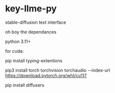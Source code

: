 # key-llme-py
stable-diffusion text interface

oh boy the dependances

python 3.11+

for cuda:

pip install typing-extentions

pip3 install torch torchvision torchaudio --index-url https://download.pytorch.org/whl/cu117

pip install diffusers
